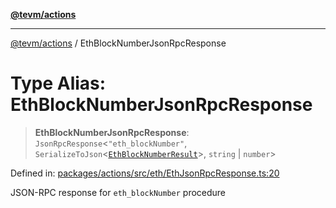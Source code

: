 [**@tevm/actions**](../README.md)

***

[@tevm/actions](../globals.md) / EthBlockNumberJsonRpcResponse

# Type Alias: EthBlockNumberJsonRpcResponse

> **EthBlockNumberJsonRpcResponse**: `JsonRpcResponse`\<`"eth_blockNumber"`, `SerializeToJson`\<[`EthBlockNumberResult`](EthBlockNumberResult.md)\>, `string` \| `number`\>

Defined in: [packages/actions/src/eth/EthJsonRpcResponse.ts:20](https://github.com/evmts/tevm-monorepo/blob/main/packages/actions/src/eth/EthJsonRpcResponse.ts#L20)

JSON-RPC response for `eth_blockNumber` procedure

